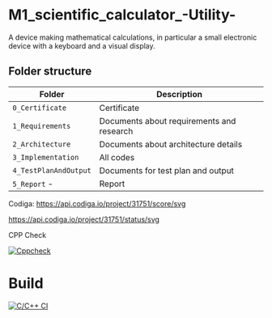 # M1_scientific_calculator_-Utility-
A device making mathematical calculations, in particular a small electronic device with a keyboard and a visual display.

## Folder structure
| Folder | Description |
| --- | --- |
| `0_Certificate`  |Certificate| 
| `1_Requirements` |Documents about requirements and research| 
| `2_Architecture` |Documents about architecture details |
| `3_Implementation`|All codes|
| `4_TestPlanAndOutput` |Documents for test plan and output|
| `5_Report` -|Report|





Codiga:
https://api.codiga.io/project/31751/score/svg

https://api.codiga.io/project/31751/status/svg

CPP Check

[![Cppcheck](https://github.com/allenthomas21/M2_EmbSys/actions/workflows/c-cpp.yml/badge.svg)](https://github.com/allenthomas21/M2_EmbSys/actions/workflows/c-cpp.yml)

# Build 
[![C/C++ CI](https://github.com/allenthomas21/M1_scientific_calc_Utility/actions/workflows/c-cpp.yml/badge.svg)](https://github.com/allenthomas21/M1_scientific_calc_Utility/actions/workflows/c-cpp.yml)

